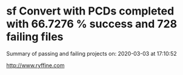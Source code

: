 # sf Convert with PCDs completed with 66.7276 % success and 728 failing files

Summary of passing and failing projects on: 2020-03-03 at 17:10:52

http://www.ryffine.com
